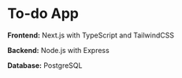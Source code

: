 # To-do App

**Frontend:** Next.js with TypeScript and TailwindCSS

**Backend:** Node.js with Express

**Database:** PostgreSQL